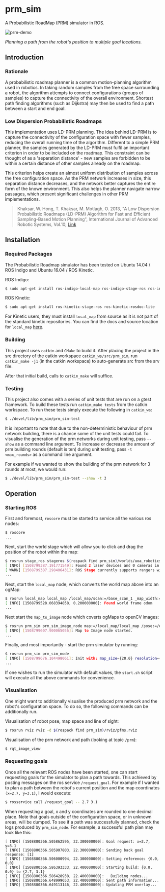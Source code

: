 # prm_sim
A Probabilistic RoadMap (PRM) simulator in ROS.

![prm-demo](https://i.imgur.com/OTk9mVd.gif)

_Planning a path from the robot's position to multiple goal locations._

## Introduction
### Rationale

A probabilistic roadmap planner is a common motion-planning algorithm used in robotics. In taking random samples from the free space surrounding a robot, the algorithm attempts to connect configurations (groups of samples) to capture the connectivity of the overall environment. Shortest path finding algorithms (such as Dijkstra) may then be used to find a path between a start and end goal.

### Low Dispersion Probabilistic Roadmaps

This implementation uses LD-PRM planning. The idea behind LD-PRM is to capture the connectivity of the configuration space with fewer samples, reducing the overall running time of the algorithm. Different to a simple PRM planner, the samples generated by the LD-PRM must fulfil an important criterion in order to be included on the roadmap. This constraint can be thought of as a 'separation distance' - new samples are forbidden to be within a certain distance of other samples already on the roadmap.

This criterion helps create an almost uniform distribution of samples across the free configuration space. As the PRM network increases in size, this separation distance decreases, and the network better captures the entire form of the known environment. This also helps the planner navigate narrow passages, which present significant challenges in other PRM implementations.

> Khaksar, W. Hong, T. Khaksar, M. Motlagh, O. 2013, "A Low Dispersion Probabilistic Roadmaps (LD-PRM) Algorithm for Fast and Efficient Sampling-Based Motion Planning", International Journal of Advanced Robotic Systems, Vol.10, [Link](http://cdn.intechopen.com/pdfs/45913.pdf)

## Installation
### Required Packages

The Probabilistic Roadmap simulator has been tested on Ubuntu 14.04 / ROS Indigo and Ubuntu 16.04 / ROS Kinetic.

ROS Indigo:
```bash
$ sudo apt-get install ros-indigo-local-map ros-indigo-stage-ros ros-indigo-rosdoc-lite
```
ROS Kinetic:
```bash
$ sudo apt-get install ros-kinetic-stage-ros ros-kinetic-rosdoc-lite
```
For Kinetic users, they must install `local_map` from source as it is not part of the standard kinetic repositories. You can find the docs and source location for `local_map` [here](http://wiki.ros.org/local_map).

### Building

This project uses `catkin` and `CMake` to build it. After placing the project in the src directory of the catkin workspace `catkin_ws/src/prm_sim`, run `catkin_make -j1` (in the catkin workspace) to auto-generate src from the srv file.

After that initial build, calls to `catkin_make` will suffice.

### Testing

This project also comes with a series of unit tests that are run on a gtest framework. To build these tests run `catkin_make tests` from the catkin workspace. To run these tests simply execute the following in `catkin_ws`:
```bash
$ ./devel/lib/prm_sim/prm_sim-test
```

It is important to note that due to the non-deterministic behaviour of prm network building, there is a chance some of the unit tests could fail. To visualise the generation of the prm networks during unit testing, pass `--show` as a command line argument. To increase or decrease the amount of prm building rounds (default is ten) during unit testing, pass `-t <max_rounds>` as a command line argument.

For example if we wanted to show the building of the prm network for 3 rounds at most, we would run:

```bash
$ ./devel/lib/prm_sim/prm_sim-test --show -t 3
```

## Operation
### Starting ROS

First and foremost, `roscore` must be started to service all the various ros nodes:
```bash
$ roscore
...
```
Next, start the world stage which will allow you to click and drag the position of the robot within the map:
```bash
$ rosrun stage_ros stageros $(rospack find prm_sim)/worlds/uoa_robotics_lab.world
[ INFO] [1508799387.191771549]: Found 2 laser devices and 0 cameras in robot 0
[ WARN] [1508799387.298406431]: ROS Stage currently supports rangers with 1 sensor only.
...
```
Next, start the `local_map` node, which converts the world map above into an ogMap:
```bash
$ rosrun local_map local_map /local_map/scan:=/base_scan_1 _map_width:=200 _map_height:=200 _map_resolution:=0.1
[ INFO] [1508799528.068394858, 0.200000000]: Found world frame odom
...
```
Next start the `map_to_image` node which coverts ogMaps to openCV images:
```bash
$ rosrun prm_sim prm_sim_image_node map:=/local_map/local_map /pose:=/odom
[ INFO] [1508799607.900065056]: Map to Image node started.
...
```
Finally, and most importantly - start the prm simulator by running:
```bash
$ rosrun prm_sim prm_sim_node
[ INFO] [1508799676.104498061]: Init with: map_size={20.0} resolution={0.1} robot_diameter={0.2} density={5}
...
```

If one wishes to run the simulator with default values, the `start.sh` script will execute all the above commands for convenience.

### Visualisation

One might want to additionally visualise the produced prm network and the robot's configuration space. To do so, the following commands can be additionally run.

Visualisation of robot pose, map space and line of sight:
```bash
$ rosrun rviz rviz -d $(rospack find prm_sim)/rviz/pfms.rviz
```
Visualisation of the prm network and path (looking at topic `/prm`):
```bash
$ rqt_image_view
```

### Requesting goals

Once all the relevant ROS nodes have been started, one can start requesting goals for the simulator to plan a path towards. This achieved by posting messages on the ros service `/request_goal`. For example if I wanted to plan a path between the robot's current position and the map coordinates `(x=2.7, y=3.1)`, I would execute:
```bash
$ rosservice call /request_goal -- 2.7 3.1
```
When requesting a goal, x and y coordinates are rounded to one decimal place. Note that goals outside of the configuration space, or in unknown areas, will be dumped. To see if a path was successfully planned, check the logs produced by `prm_sim_node`. For example, a successful path plan may look like this:

```
[ INFO] [1508800366.505862595, 22.300000000]: Goal request: x=2.7, y=3.1
[ INFO] [1508800366.505907803, 22.300000000]: Sending back goal response: [1]
[ INFO] [1508800366.506000994, 22.300000000]: Setting reference: {0.0, 0.0}
[ INFO] [1508800366.586393333, 22.400000000]: Starting build: {0.0, 0.0} to {2.7, 3.1}
[ INFO] [1508800366.586428938, 22.400000000]:   Building nodes...
[ INFO] [1508800366.648999653, 22.400000000]: Sent path information...
[ INFO] [1508800366.649113146, 22.400000000]: Updating PRM overlay...
```

